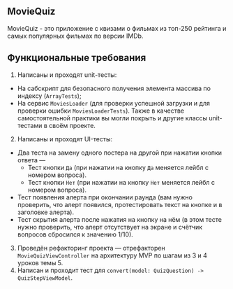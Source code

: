 ## **MovieQuiz**

MovieQuiz - это приложение с квизами о фильмах из топ-250 рейтинга и самых популярных фильмах по версии IMDb.

## **Функциональные требования**

1. Написаны и проходят unit-тесты:
- На сабскрипт для безопасного получения элемента массива по индексу (`ArrayTests`);
- На сервис `MoviesLoader` (для проверки успешной загрузки и для проверки ошибки `MoviesLoaderTests`).
Также в качестве самостоятельной практики вы могли покрыть и другие классы unit-тестами в своём проекте.
2. Написаны и проходят UI-тесты:
- Два теста на замену одного постера на другой при нажатии кнопки ответа — 
  - Тест кнопки `Да` (при нажатии на кнопку `Да` меняется лейбл с номером вопроса).
  - Тест кнопки `Нет` (при нажатии на кнопку `Нет` меняется лейбл с номером вопроса).
- Тест появления алерта при окончании раунда (вам нужно проверить, что алерт появился, протестировать текст на кнопке и в заголовке алерта).
- Тест скрытия алерта после нажатия на кнопку на нём (в этом тесте нужно проверить, что алерт отсутствует на экране и счётчик вопросов сбросился к значению 1/10).
3. Проведён рефакторинг проекта — отрефакторен `MovieQuizViewController` на архитектуру MVP по шагам из 3 и 4 уроков темы 5.
4. Написан и проходит тест для `convert(model: QuizQuestion) -> QuizStepViewModel`.
